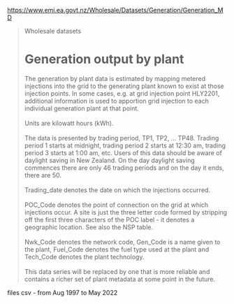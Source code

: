 https://www.emi.ea.govt.nz/Wholesale/Datasets/Generation/Generation_MD

> Wholesale datasets <br>
> # Generation output by plant <br>
>  The generation by plant data is estimated by mapping metered injections into the grid to the generating plant known to exist at those injection points. In some cases, e.g. at grid injection point HLY2201, additional information is used to apportion grid injection to each individual generation plant at that point. <br>
>  <br>
>  Units are kilowatt hours (kWh). <br>
>  <br>
> The data is presented by trading period, TP1, TP2, ... TP48. Trading period 1 starts at midnight, trading period 2 starts at 12:30 am, trading period 3 starts at 1:00 am, etc. Users of this data should be aware of daylight saving in New Zealand. On the day daylight saving commences there are only 46 trading periods and on the day it ends, there are 50. <br>
>  <br>
> Trading_date denotes the date on which the injections occurred. <br>
>  <br>
> POC_Code denotes the point of connection on the grid at which injections occur. A site is just the three letter code formed by stripping off the first three characters of the POC label - it denotes a geographic location. See also the NSP table. <br>
>  <br>
> Nwk_Code denotes the network code, Gen_Code is a name given to the plant, Fuel_Code denotes the fuel type used at the plant and Tech_Code denotes the plant technology. <br>
>  <br>
> This data series will be replaced by one that is more reliable and contains a richer set of plant metadata at some point in the future.

files csv - from Aug 1997 to May 2022 
